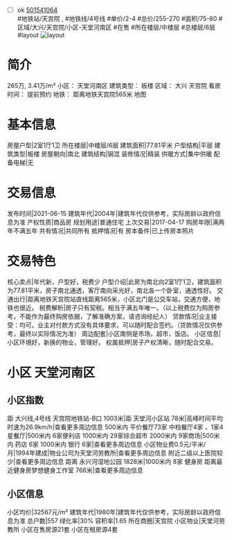 - [ ] ok [501541064](https://bj.5i5j.com/ershoufang/501541064.html)  
 #地铁站/天宫院 ,  #地铁线/4号线
#单价/2-4 #总价/255-270 #面积/75-80   #区域/大兴/天宫院/小区-天堂河南区 #在售 #所在楼层/中楼层 #总楼层/6层 #layout 
![layout](http://image2a.5i5j.com/bdir/layout/9e8475c0995b4c85b3a7daaee5e6e763.jpg_P5.jpg) 
# 简介 
 265万,  3.41万/m² 
小区： 天堂河南区
建筑类型： 板楼
区域： 大兴 天宫院
看房时间： 提前预约
地铁： 距离地铁天宫院565米 地图
# 基本信息 
 房屋户型|2室1厅1卫
所在楼层|中楼层/6层
建筑面积|77.81平米
户型结构|平层
建筑类型|板楼
房屋朝向|南北
建筑结构|钢混
装修情况|精装
供暖方式|集中供暖
配备电梯|无
# 交易信息 
 发布时间|2021-06-15
建筑年代|2004年|建筑年代仅供参考，实际房龄以政府信息为准
产权性质|商品房
规划用途|普通住宅
上次交易|2017-04-17
购房年限|满两年不满五年
共有情况|共同所有
抵押情况|有
房本备件|已上传房本照片
# 交易特色 
 核心卖点|年代新，户型好，税费少
户型介绍|此房为南北向2室1厅1卫，建筑面积为77.81平米，房子南北通透，客厅南向采光好，南北各一个卧室，通透性好。
交通出行|距离地铁天宫院站直线距离565米，小区北门是公交车站，交通方便，地铁也很近。
税费解析|房子只有契税。相当于满五年唯一。（以上税费仅为购房参考，不能作为最终购房依据，了解准确方案，请咨询经纪人）
贷款情况|业主接受：均可。业主对付款方式没有具体要求，可以随时配合签约。（贷款情况仅供参考，最终以实际情况为准）
周边配套|小区南侧是市场，超市，饭店。
小区信息|小区环境好，新换的物业，管理好。
权属抵押|房子产权清晰，随时配合交易。
# 小区 天堂河南区
## 小区指数 
 距 大兴线,4号线 天宫院地铁站-B口 1003米|距 天堂河小区站 78米|高峰时间平均时速为26.9km/h|查看更多周边信息
500米内 平价餐厅73家
中档餐厅4家 ，1家4星餐厅|500米内 6家便利店
1000米内 29家综合超市
2000米内 9家商场|500米内 药店 6家
1000米内 银行 6家|查看更多周边信息
小区物业费0.5元/平米/月|1994年建成|物业公司为天堂河劳教所|查看更多周边信息
附近二级以上医院较少|查看更多周边信息
距离 永兴河湿地公园 1828米|1000米内 8家 健身房
距离最近健身房梦想健身工作室 766米|查看更多周边信息
## 小区信息 
 小区均价|32567元/m²
建筑年代|1980年|建筑年代仅供参考，实际房龄以政府信息为准
总户数|557
绿化率|30%
容积率|1.65
所在商圈|天宫院
小区物业|天堂河劳教所
小区在售房源21套
小区在租房源4套
